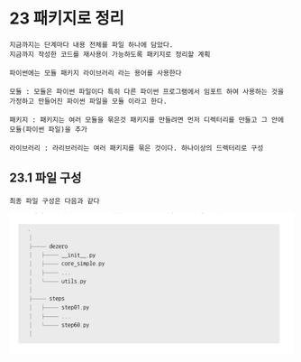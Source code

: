 # 23 패키지로 정리

    지금까지는 단계마다 내용 전체를 파일 하나에 담았다.
    지금까지 작성한 코드를 재사용이 가능하도록 패키지로 정리할 계획

    파이썬에는 모듈 패키지 라이브러리 라는 용어를 사용한다

    모듈 : 모듈은 파이썬 파일이다 특히 다른 파이썬 프로그램에서 임포트 하여 사용하는 것을 가정하고 만들어진 파이썬 파일을 모듈 이라고 한다.

    패키지 : 패키지는 여러 모듈을 묶은것 패키지를 만들려면 먼저 디렉터리를 만들고 그 안에 모듈(파이썬 파일)을 추가

    라이브러리 : 라리브러리는 여러 패키지를 묶은 것이다. 하나이상의 드렉터리로 구성


## 23.1 파일 구성

    최종 파일 구성은 다음과 같다

![Alt text](image.png)